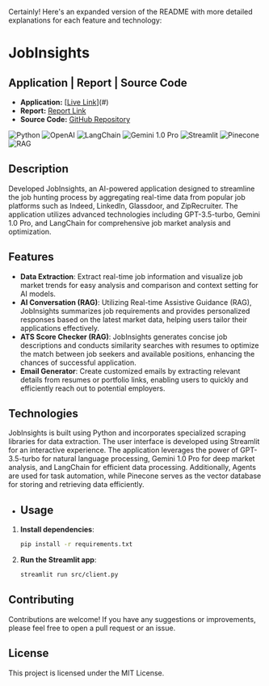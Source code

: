 Certainly! Here's an expanded version of the README with more detailed explanations for each feature and technology:

# JobInsights

## Application | Report | Source Code

- **Application:** [[Live Link](https://job-insights.streamlit.app/)](#)
- **Report:** [Report Link](#)
- **Source Code:** [GitHub Repository](#)


![Python](https://img.shields.io/badge/python-v3.11.3-blue)
![OpenAI](https://img.shields.io/badge/OpenAI-v3.5-blue)
![LangChain](https://img.shields.io/badge/LangChain-Icon-green)
![Gemini 1.0 Pro](https://img.shields.io/badge/Gemini%201.0%20Pro-blue)
![Streamlit](https://img.shields.io/badge/streamlit-v1.0.0-green)
![Pinecone](https://img.shields.io/badge/Pinecone-Icon-green)
![RAG](https://img.shields.io/badge/RAG-Icon-green)

## Description
Developed JobInsights, an AI-powered application designed to streamline the job hunting process by aggregating real-time data from popular job platforms such as Indeed, LinkedIn, Glassdoor, and ZipRecruiter. The application utilizes advanced technologies including GPT-3.5-turbo, Gemini 1.0 Pro, and LangChain for comprehensive job market analysis and optimization.

## Features
- **Data Extraction**: Extract real-time job information and visualize job market trends for easy analysis and comparison and context setting for AI models.
- **AI Conversation (RAG)**: Utilizing Real-time Assistive Guidance (RAG), JobInsights summarizes job requirements and provides personalized responses based on the latest market data, helping users tailor their applications effectively.
- **ATS Score Checker (RAG)**: JobInsights generates concise job descriptions and conducts similarity searches with resumes to optimize the match between job seekers and available positions, enhancing the chances of successful application.
- **Email Generator**: Create customized emails by extracting relevant details from resumes or portfolio links, enabling users to quickly and efficiently reach out to potential employers.

## Technologies
JobInsights is built using Python and incorporates specialized scraping libraries for data extraction. The user interface is developed using Streamlit for an interactive experience. The application leverages the power of GPT-3.5-turbo for natural language processing, Gemini 1.0 Pro for deep market analysis, and LangChain for efficient data processing. Additionally, Agents are used for task automation, while Pinecone serves as the vector database for storing and retrieving data efficiently.

- ## Usage

1. **Install dependencies**:

   ```bash
   pip install -r requirements.txt
   ```

2. **Run the Streamlit app**:

   ```bash
   streamlit run src/client.py
   ```

## Contributing

Contributions are welcome! If you have any suggestions or improvements, please feel free to open a pull request or an issue.

## License

This project is licensed under the MIT License.

